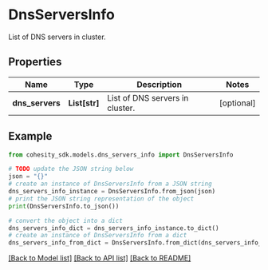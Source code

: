 # DnsServersInfo

List of DNS servers in cluster.

## Properties

Name | Type | Description | Notes
------------ | ------------- | ------------- | -------------
**dns_servers** | **List[str]** | List of DNS servers in cluster. | [optional] 

## Example

```python
from cohesity_sdk.models.dns_servers_info import DnsServersInfo

# TODO update the JSON string below
json = "{}"
# create an instance of DnsServersInfo from a JSON string
dns_servers_info_instance = DnsServersInfo.from_json(json)
# print the JSON string representation of the object
print(DnsServersInfo.to_json())

# convert the object into a dict
dns_servers_info_dict = dns_servers_info_instance.to_dict()
# create an instance of DnsServersInfo from a dict
dns_servers_info_from_dict = DnsServersInfo.from_dict(dns_servers_info_dict)
```
[[Back to Model list]](../README.md#documentation-for-models) [[Back to API list]](../README.md#documentation-for-api-endpoints) [[Back to README]](../README.md)


